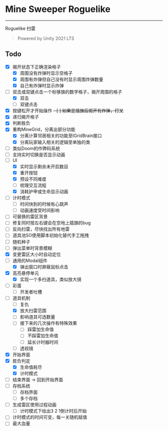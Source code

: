 ﻿# Mine Sweeper Roguelike

---

Roguelike 扫雷

> Powered by Unity 2021 LTS

## Todo

- [x] 揭开状态下正确渲染格子
    - [x] 周围没有炸弹时显示空格子
    - [x] 周围有炸弹但自己没有时显示周围炸弹数量
    - [x] 自己有炸弹时显示炸弹
- [ ] 双击或双键点击一个标够旗的数字格子，揭开周围的格子
    - [x] 双击
    - [ ] 双键点击
- [x] 按键松开才开始操作
~~- [ ] 如果是插旗后揭开有炸弹，打叉~~
- [x] 递归揭开格子
- [x] 判断胜负
- [x] 重构MineGrid，分离出部分功能
    - [x] 分离计算邻居相关的功能至IGridBrain接口
    - [x] 分离玩家输入相关的逻辑至单独的类
- [ ] 类似Doom的作弊码系统
- [ ] 支持实时切换是否显示动画
- [ ] UI
    - [x] 实时显示剩余未开启数目
    - [x] 重开按钮
    - [x] 预设不同难度
    - [ ] 梳理交互流程
    - [x] 消耗护甲或生命显示动画
- [ ] 计时模式
    - [ ] 时间快到的时候有心跳声
    - [ ] 动画速度受时间影响
- [ ] 可替换的雷区背景
- [ ] 修复同时按左右键会在空地上插旗的bug
- [ ] 反向扫雷，尽快找出所有地雷
- [ ] 道具池SO使用脚本初始化替代手工拖拽
- [ ] 随机种子
- [ ] 弹出菜单时背景模糊
- [x] 变更雷区大小时自动定位
- [ ] 通用的Modal组件
    - [x] 弹出窗口时屏蔽鼠标点击
- [x] 高亮悬停单元
    - [x] 实现一个多扫道具，类似放大镜
- [ ] 彩蛋
    - [ ] 开发者吐槽
- [ ] 道具机制
    - [ ] 复仇
    - [x] 放大扫雷范围
    - [ ] 影响道具可选数量
    - [ ] 接下来的几次操作有特殊效果
        - [ ] 踩雷加生命值
        - [ ] 不踩雷加生命值
        - [ ] 延长计时器时间
    - [ ] 透视镜
- [x] 开始界面
- [x] 胜负判定
    - [x] 生命值耗尽
    - [x] 计时模式
- [ ] 结束界面 -> 回到开始界面
- [ ] 存档系统
    - [ ] 存档界面
    - [ ] 多个存档
- [ ] 生成雷区使用过程动画
    - [ ] 计时模式下给出3 2 1倒计时后开始
- [ ] 计时模式的时间可变，每一关随机赋值
- [ ] 最大血量
